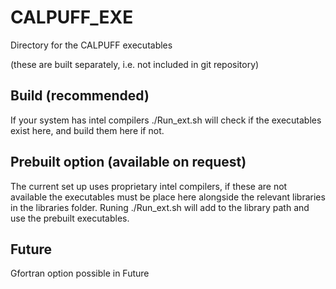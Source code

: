 # CALPUFF_EXE

Directory for the CALPUFF executables

(these are built separately, i.e. not included in git repository)

## Build (recommended)

If your system has intel compilers ./Run_ext.sh will check if the executables exist here,
and build them here if not. 

## Prebuilt option (available on request)
The current set up uses proprietary intel compilers, if these are not available the executables must be place here alongside the relevant libraries in the libraries folder. Runing ./Run_ext.sh will add to the library path and use the prebuilt executables.

## Future

Gfortran option possible in Future
